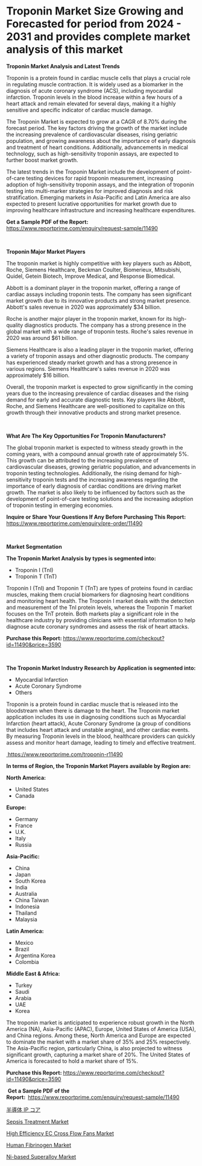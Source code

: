<p><h1>Troponin Market Size Growing and Forecasted for period from 2024 - 2031 and provides complete market analysis of this market</h1></p><p><strong>Troponin Market Analysis and Latest Trends</strong></p>
<p><p>Troponin is a protein found in cardiac muscle cells that plays a crucial role in regulating muscle contraction. It is widely used as a biomarker in the diagnosis of acute coronary syndrome (ACS), including myocardial infarction. Troponin levels in the blood increase within a few hours of a heart attack and remain elevated for several days, making it a highly sensitive and specific indicator of cardiac muscle damage.</p><p>The Troponin Market is expected to grow at a CAGR of 8.70% during the forecast period. The key factors driving the growth of the market include the increasing prevalence of cardiovascular diseases, rising geriatric population, and growing awareness about the importance of early diagnosis and treatment of heart conditions. Additionally, advancements in medical technology, such as high-sensitivity troponin assays, are expected to further boost market growth.</p><p>The latest trends in the Troponin Market include the development of point-of-care testing devices for rapid troponin measurement, increasing adoption of high-sensitivity troponin assays, and the integration of troponin testing into multi-marker strategies for improved diagnosis and risk stratification. Emerging markets in Asia-Pacific and Latin America are also expected to present lucrative opportunities for market growth due to improving healthcare infrastructure and increasing healthcare expenditures.</p></p>
<p><strong>Get a Sample PDF of the Report:&nbsp;</strong> <a href="https://www.reportprime.com/enquiry/request-sample/11490">https://www.reportprime.com/enquiry/request-sample/11490</a></p>
<p>&nbsp;</p>
<p><strong>Troponin Major Market Players</strong></p>
<p><p>The troponin market is highly competitive with key players such as Abbott, Roche, Siemens Healthcare, Beckman Coulter, Biomerieux, Mitsubishi, Quidel, Getein Biotech, Improve Medical, and Response Biomedical.</p><p>Abbott is a dominant player in the troponin market, offering a range of cardiac assays including troponin tests. The company has seen significant market growth due to its innovative products and strong market presence. Abbott's sales revenue in 2020 was approximately $34 billion.</p><p>Roche is another major player in the troponin market, known for its high-quality diagnostics products. The company has a strong presence in the global market with a wide range of troponin tests. Roche's sales revenue in 2020 was around $61 billion.</p><p>Siemens Healthcare is also a leading player in the troponin market, offering a variety of troponin assays and other diagnostic products. The company has experienced steady market growth and has a strong presence in various regions. Siemens Healthcare's sales revenue in 2020 was approximately $16 billion.</p><p>Overall, the troponin market is expected to grow significantly in the coming years due to the increasing prevalence of cardiac diseases and the rising demand for early and accurate diagnostic tests. Key players like Abbott, Roche, and Siemens Healthcare are well-positioned to capitalize on this growth through their innovative products and strong market presence.</p></p>
<p>&nbsp;</p>
<p><strong>What Are The Key Opportunities For Troponin Manufacturers?</strong></p>
<p><p>The global troponin market is expected to witness steady growth in the coming years, with a compound annual growth rate of approximately 5%. This growth can be attributed to the increasing prevalence of cardiovascular diseases, growing geriatric population, and advancements in troponin testing technologies. Additionally, the rising demand for high-sensitivity troponin tests and the increasing awareness regarding the importance of early diagnosis of cardiac conditions are driving market growth. The market is also likely to be influenced by factors such as the development of point-of-care testing solutions and the increasing adoption of troponin testing in emerging economies.</p></p>
<p><strong>Inquire or Share Your Questions If Any Before Purchasing This Report:</strong> <a href="https://www.reportprime.com/enquiry/pre-order/11490">https://www.reportprime.com/enquiry/pre-order/11490</a></p>
<p>&nbsp;</p>
<p><strong>Market Segmentation</strong></p>
<p><strong>The Troponin Market Analysis by types is segmented into:</strong></p>
<p><ul><li>Troponin I (TnI)</li><li>Troponin T (TnT)</li></ul></p>
<p><p>Troponin I (TnI) and Troponin T (TnT) are types of proteins found in cardiac muscles, making them crucial biomarkers for diagnosing heart conditions and monitoring heart health. The Troponin I market deals with the detection and measurement of the TnI protein levels, whereas the Troponin T market focuses on the TnT protein. Both markets play a significant role in the healthcare industry by providing clinicians with essential information to help diagnose acute coronary syndromes and assess the risk of heart attacks.</p></p>
<p><strong>Purchase this Report:&nbsp;</strong><a href="https://www.reportprime.com/checkout?id=11490&price=3590">https://www.reportprime.com/checkout?id=11490&price=3590</a></p>
<p>&nbsp;</p>
<p><strong>The Troponin Market Industry Research by Application is segmented into:</strong></p>
<p><ul><li>Myocardial Infarction</li><li>Acute Coronary Syndrome</li><li>Others</li></ul></p>
<p><p>Troponin is a protein found in cardiac muscle that is released into the bloodstream when there is damage to the heart. The Troponin market application includes its use in diagnosing conditions such as Myocardial Infarction (heart attack), Acute Coronary Syndrome (a group of conditions that includes heart attack and unstable angina), and other cardiac events. By measuring Troponin levels in the blood, healthcare providers can quickly assess and monitor heart damage, leading to timely and effective treatment.</p></p>
<p><a href="https://www.reportprime.com/troponin-r11490">&nbsp;https://www.reportprime.com/troponin-r11490</a></p>
<p><strong>In terms of Region, the Troponin Market Players available by Region are:</strong></p>
<p>
    <p> <strong> North America: </strong>
        <ul>
            <li>United States</li>
            <li>Canada</li>
        </ul>
        </p> 
    <p> <strong> Europe: </strong>
        <ul>
            <li>Germany</li>
            <li>France</li>
            <li>U.K.</li>
            <li>Italy</li>
            <li>Russia</li>
        </ul>
        </p> 
    <p> <strong> Asia-Pacific: </strong>
        <ul>
            <li>China</li>
            <li>Japan</li>
            <li>South Korea</li>
            <li>India</li>
            <li>Australia</li>
            <li>China Taiwan</li>
            <li>Indonesia</li>
            <li>Thailand</li>
            <li>Malaysia</li>
        </ul>
        </p> 
    <p> <strong> Latin America: </strong>
        <ul>
            <li>Mexico</li>
            <li>Brazil</li>
            <li>Argentina Korea</li>
            <li>Colombia</li>
        </ul>
        </p> 
    <p> <strong> Middle East & Africa: </strong>
        <ul>
            <li>Turkey</li>
            <li>Saudi</li>
            <li>Arabia</li>
            <li>UAE</li>
            <li>Korea</li>
        </ul>
    </p>
    </p>
<p><p>The troponin market is anticipated to experience robust growth in the North America (NA), Asia-Pacific (APAC), Europe, United States of America (USA), and China regions. Among these, North America and Europe are expected to dominate the market with a market share of 35% and 25% respectively. The Asia-Pacific region, particularly China, is also projected to witness significant growth, capturing a market share of 20%. The United States of America is forecasted to hold a market share of 15%.</p></p>
<p><strong>Purchase this Report: </strong><a href="https://www.reportprime.com/checkout?id=11490&price=3590">https://www.reportprime.com/checkout?id=11490&price=3590</a></p>
<p>&nbsp;<strong>Get a Sample PDF of the Report:&nbsp;&nbsp;</strong><a href="https://www.reportprime.com/enquiry/request-sample/11490">https://www.reportprime.com/enquiry/request-sample/11490</a></p>
<p><strong></strong></p>
<p><p><a href="https://github.com/schmahlson/Market-Research-Report-List-1/blob/main/798323826004.md">半導体 IP コア</a></p><p><a href="https://github.com/shotows/Market-Research-Report-List-2/blob/main/sepsis-treatment-market.md">Sepsis Treatment Market</a></p><p><a href="https://www.linkedin.com/pulse/high-efficiency-ec-cross-flow-fans-market-size-evaluating-0asbe?trackingId=f9XJw00sRcep3lm8UPVkZA%3D%3D">High Efficiency EC Cross Flow Fans Market</a></p><p><a href="https://github.com/beatblasta/Market-Research-Report-List-2/blob/main/human-fibrinogen-market.md">Human Fibrinogen Market</a></p><p><a href="https://www.linkedin.com/pulse/ni-based-superalloy-market-share-amp-new-trends-analysis-report-znwpc?trackingId=bTUj5al9Oizw%2BgjZZEC9hA%3D%3D">Ni-based Superalloy Market</a></p></p>